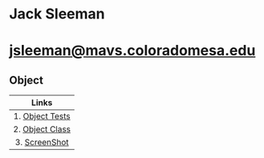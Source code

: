 # Jack Sleeman
# jsleeman@mavs.coloradomesa.edu
## Object
|   Links   |
|:--------:|
| 1. [Object Tests](https://github.com/jackedup/Java-Kotlin-jsleeman/blob/master/Objects/app/src/test/java/com/example/objects/jarTest.java)|
| 2. [Object Class](https://github.com/jackedup/Java-Kotlin-jsleeman/blob/master/Objects/app/src/main/java/com/example/objects/jar.java)|
| 3. [ScreenShot](https://github.com/jackedup/Java-Kotlin-jsleeman/blob/master/Objects/TestsScreenshot.png) |
